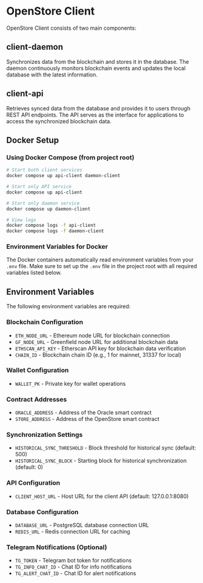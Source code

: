 # OpenStore Client

OpenStore Client consists of two main components:

## client-daemon
Synchronizes data from the blockchain and stores it in the database. The daemon continuously monitors blockchain events and updates the local database with the latest information.

## client-api  
Retrieves synced data from the database and provides it to users through REST API endpoints. The API serves as the interface for applications to access the synchronized blockchain data.

## Docker Setup

### Using Docker Compose (from project root)

```bash
# Start both client services
docker compose up api-client daemon-client

# Start only API service
docker compose up api-client

# Start only daemon service
docker compose up daemon-client

# View logs
docker compose logs -f api-client
docker compose logs -f daemon-client
```

### Environment Variables for Docker

The Docker containers automatically read environment variables from your `.env` file. Make sure to set up the `.env` file in the project root with all required variables listed below.

## Environment Variables

The following environment variables are required:

### Blockchain Configuration
- `ETH_NODE_URL` - Ethereum node URL for blockchain connection
- `GF_NODE_URL` - Greenfield node URL for additional blockchain data
- `ETHSCAN_API_KEY` - Etherscan API key for blockchain data verification
- `CHAIN_ID` - Blockchain chain ID (e.g., 1 for mainnet, 31337 for local)

### Wallet Configuration  
- `WALLET_PK` - Private key for wallet operations

### Contract Addresses
- `ORACLE_ADDRESS` - Address of the Oracle smart contract
- `STORE_ADDRESS` - Address of the OpenStore smart contract

### Synchronization Settings
- `HISTORICAL_SYNC_THRESHOLD` - Block threshold for historical sync (default: 500)
- `HISTORICAL_SYNC_BLOCK` - Starting block for historical synchronization (default: 0)

### API Configuration
- `CLIENT_HOST_URL` - Host URL for the client API (default: 127.0.0.1:8080)

### Database Configuration
- `DATABASE_URL` - PostgreSQL database connection URL
- `REDIS_URL` - Redis connection URL for caching

### Telegram Notifications (Optional)
- `TG_TOKEN` - Telegram bot token for notifications
- `TG_INFO_CHAT_ID` - Chat ID for info notifications
- `TG_ALERT_CHAT_ID` - Chat ID for alert notifications

